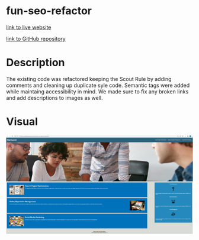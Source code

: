 # fun-seo-refactor

[link to live website](https://ro-galvan.github.io/fun-seo-refactor/)

[link to GitHub repository](https://github.com/Ro-Galvan/fun-seo-refactor)


# Description

The existing code was refactored keeping the Scout Rule by adding comments and cleaning up duplicate syle code. Semantic tags were added while maintaing accessibility in mind. We made sure to fix any broken links and add descriptions to images as well. 


# Visual

![Website Overview](./assets/images/website-screenshot.png)
